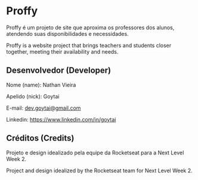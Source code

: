 # Proffy

Proffy é um projeto de site que aproxima os professores dos alunos, atendendo suas disponibilidades e necessidades.

Proffy is a website project that brings teachers and students closer together, meeting their availability and needs.

## Desenvolvedor (Developer)
Nome (name): Nathan Vieira

Apelido (nick): Goytai

E-mail: dev.goytai@gmail.com

Linkedin: https://www.linkedin.com/in/goytai

## Créditos (Credits)
Projeto e design idealizado pela equipe da Rocketseat para a Next Level Week 2.

Project and design idealized by the Rocketseat team for Next Level Week 2. 
